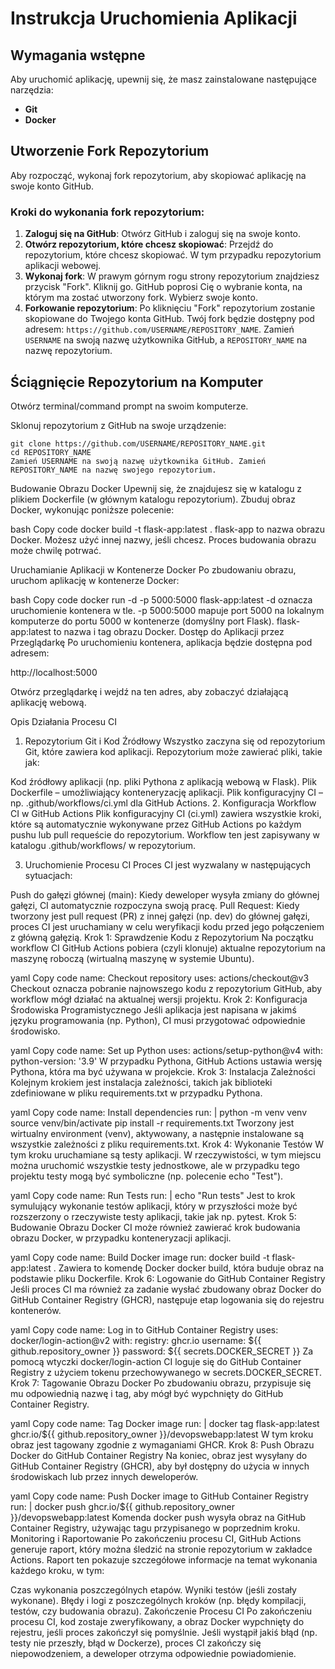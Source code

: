 # Instrukcja Uruchomienia Aplikacji

## Wymagania wstępne

Aby uruchomić aplikację, upewnij się, że masz zainstalowane następujące narzędzia:

- **Git**
- **Docker**

## Utworzenie Fork Repozytorium

Aby rozpocząć, wykonaj fork repozytorium, aby skopiować aplikację na swoje konto GitHub.

### Kroki do wykonania fork repozytorium:

1. **Zaloguj się na GitHub**: Otwórz GitHub i zaloguj się na swoje konto.
2. **Otwórz repozytorium, które chcesz skopiować**: Przejdź do repozytorium, które chcesz skopiować. W tym przypadku repozytorium aplikacji webowej.
3. **Wykonaj fork**: W prawym górnym rogu strony repozytorium znajdziesz przycisk "Fork". Kliknij go. GitHub poprosi Cię o wybranie konta, na którym ma zostać utworzony fork. Wybierz swoje konto.
4. **Forkowanie repozytorium**: Po kliknięciu "Fork" repozytorium zostanie skopiowane do Twojego konta GitHub. Twój fork będzie dostępny pod adresem: `https://github.com/USERNAME/REPOSITORY_NAME`. Zamień `USERNAME` na swoją nazwę użytkownika GitHub, a `REPOSITORY_NAME` na nazwę repozytorium.

## Ściągnięcie Repozytorium na Komputer

Otwórz terminal/command prompt na swoim komputerze.

Sklonuj repozytorium z GitHub na swoje urządzenie:

```bask
git clone https://github.com/USERNAME/REPOSITORY_NAME.git
cd REPOSITORY_NAME
Zamień USERNAME na swoją nazwę użytkownika GitHub. Zamień REPOSITORY_NAME na nazwę swojego repozytorium.
```

Budowanie Obrazu Docker
Upewnij się, że znajdujesz się w katalogu z plikiem Dockerfile (w głównym katalogu repozytorium). Zbuduj obraz Docker, wykonując poniższe polecenie:

bash
Copy code
docker build -t flask-app:latest .
flask-app to nazwa obrazu Docker. Możesz użyć innej nazwy, jeśli chcesz. Proces budowania obrazu może chwilę potrwać.

Uruchamianie Aplikacji w Kontenerze Docker
Po zbudowaniu obrazu, uruchom aplikację w kontenerze Docker:

bash
Copy code
docker run -d -p 5000:5000 flask-app:latest
-d oznacza uruchomienie kontenera w tle.
-p 5000:5000 mapuje port 5000 na lokalnym komputerze do portu 5000 w kontenerze (domyślny port Flask).
flask-app:latest to nazwa i tag obrazu Docker.
Dostęp do Aplikacji przez Przeglądarkę
Po uruchomieniu kontenera, aplikacja będzie dostępna pod adresem:

http://localhost:5000

Otwórz przeglądarkę i wejdź na ten adres, aby zobaczyć działającą aplikację webową.

Opis Działania Procesu CI
1. Repozytorium Git i Kod Źródłowy
Wszystko zaczyna się od repozytorium Git, które zawiera kod aplikacji. Repozytorium może zawierać pliki, takie jak:

Kod źródłowy aplikacji (np. pliki Pythona z aplikacją webową w Flask).
Plik Dockerfile – umożliwiający konteneryzację aplikacji.
Plik konfiguracyjny CI – np. .github/workflows/ci.yml dla GitHub Actions.
2. Konfiguracja Workflow CI w GitHub Actions
Plik konfiguracyjny CI (ci.yml) zawiera wszystkie kroki, które są automatycznie wykonywane przez GitHub Actions po każdym pushu lub pull requeście do repozytorium. Workflow ten jest zapisywany w katalogu .github/workflows/ w repozytorium.

3. Uruchomienie Procesu CI
Proces CI jest wyzwalany w następujących sytuacjach:

Push do gałęzi głównej (main): Kiedy deweloper wysyła zmiany do głównej gałęzi, CI automatycznie rozpoczyna swoją pracę.
Pull Request: Kiedy tworzony jest pull request (PR) z innej gałęzi (np. dev) do głównej gałęzi, proces CI jest uruchamiany w celu weryfikacji kodu przed jego połączeniem z główną gałęzią.
Krok 1: Sprawdzenie Kodu z Repozytorium
Na początku workflow CI GitHub Actions pobiera (czyli klonuje) aktualne repozytorium na maszynę roboczą (wirtualną maszynę w systemie Ubuntu).

yaml
Copy code
name: Checkout repository
uses: actions/checkout@v3
Checkout oznacza pobranie najnowszego kodu z repozytorium GitHub, aby workflow mógł działać na aktualnej wersji projektu.
Krok 2: Konfiguracja Środowiska Programistycznego
Jeśli aplikacja jest napisana w jakimś języku programowania (np. Python), CI musi przygotować odpowiednie środowisko.

yaml
Copy code
name: Set up Python
uses: actions/setup-python@v4
with:
  python-version: '3.9'
W przypadku Pythona, GitHub Actions ustawia wersję Pythona, która ma być używana w projekcie.
Krok 3: Instalacja Zależności
Kolejnym krokiem jest instalacja zależności, takich jak biblioteki zdefiniowane w pliku requirements.txt w przypadku Pythona.

yaml
Copy code
name: Install dependencies
run: |
  python -m venv venv
  source venv/bin/activate
  pip install -r requirements.txt
Tworzony jest wirtualny environment (venv), aktywowany, a następnie instalowane są wszystkie zależności z pliku requirements.txt.
Krok 4: Wykonanie Testów
W tym kroku uruchamiane są testy aplikacji. W rzeczywistości, w tym miejscu można uruchomić wszystkie testy jednostkowe, ale w przypadku tego projektu testy mogą być symboliczne (np. polecenie echo "Test").

yaml
Copy code
name: Run Tests
run: |
  echo "Run tests"
Jest to krok symulujący wykonanie testów aplikacji, który w przyszłości może być rozszerzony o rzeczywiste testy aplikacji, takie jak np. pytest.
Krok 5: Budowanie Obrazu Docker
CI może również zawierać krok budowania obrazu Docker, w przypadku konteneryzacji aplikacji.

yaml
Copy code
name: Build Docker image
run: docker build -t flask-app:latest .
Zawiera to komendę Docker docker build, która buduje obraz na podstawie pliku Dockerfile.
Krok 6: Logowanie do GitHub Container Registry
Jeśli proces CI ma również za zadanie wysłać zbudowany obraz Docker do GitHub Container Registry (GHCR), następuje etap logowania się do rejestru kontenerów.

yaml
Copy code
name: Log in to GitHub Container Registry
uses: docker/login-action@v2
with:
  registry: ghcr.io
  username: ${{ github.repository_owner }}
  password: ${{ secrets.DOCKER_SECRET }}
Za pomocą wtyczki docker/login-action CI loguje się do GitHub Container Registry z użyciem tokenu przechowywanego w secrets.DOCKER_SECRET.
Krok 7: Tagowanie Obrazu Docker
Po zbudowaniu obrazu, przypisuje się mu odpowiednią nazwę i tag, aby mógł być wypchnięty do GitHub Container Registry.

yaml
Copy code
name: Tag Docker image
run: |
  docker tag flask-app:latest ghcr.io/${{ github.repository_owner }}/devopswebapp:latest
W tym kroku obraz jest tagowany zgodnie z wymaganiami GHCR.
Krok 8: Push Obrazu Docker do GitHub Container Registry
Na koniec, obraz jest wysyłany do GitHub Container Registry (GHCR), aby był dostępny do użycia w innych środowiskach lub przez innych deweloperów.

yaml
Copy code
name: Push Docker image to GitHub Container Registry
run: |
  docker push ghcr.io/${{ github.repository_owner }}/devopswebapp:latest
Komenda docker push wysyła obraz na GitHub Container Registry, używając tagu przypisanego w poprzednim kroku.
Monitoring i Raportowanie
Po zakończeniu procesu CI, GitHub Actions generuje raport, który można śledzić na stronie repozytorium w zakładce Actions. Raport ten pokazuje szczegółowe informacje na temat wykonania każdego kroku, w tym:

Czas wykonania poszczególnych etapów.
Wyniki testów (jeśli zostały wykonane).
Błędy i logi z poszczególnych kroków (np. błędy kompilacji, testów, czy budowania obrazu).
Zakończenie Procesu CI
Po zakończeniu procesu CI, kod zostaje zweryfikowany, a obraz Docker wypchnięty do rejestru, jeśli proces zakończył się pomyślnie. Jeśli wystąpił jakiś błąd (np. testy nie przeszły, błąd w Dockerze), proces CI zakończy się niepowodzeniem, a deweloper otrzyma odpowiednie powiadomienie.
